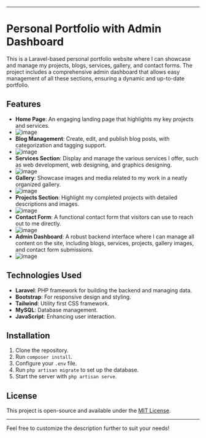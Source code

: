 
---

# Personal Portfolio with Admin Dashboard

This is a Laravel-based personal portfolio website where I can showcase and manage my projects, blogs, services, gallery, and contact forms. The project includes a comprehensive admin dashboard that allows easy management of all these sections, ensuring a dynamic and up-to-date portfolio.

## Features

- **Home Page**: An engaging landing page that highlights my key projects and services.
- ![image](https://github.com/user-attachments/assets/4e56d79b-9431-4ce8-95e9-6c98c8bd68e3)
- **Blog Management**: Create, edit, and publish blog posts, with categorization and tagging support.
- ![image](https://github.com/user-attachments/assets/76024bf7-098f-462c-99bb-dfc0e59da449)
- **Services Section**: Display and manage the various services I offer, such as web development, web designing, and graphics designing.
- ![image](https://github.com/user-attachments/assets/1abd2771-25ef-46e7-a7fc-8617aaa89fa4)
- **Gallery**: Showcase images and media related to my work in a neatly organized gallery.
- ![image](https://github.com/user-attachments/assets/8f8c2e2d-7aea-4f04-a81f-9714c4c39059)
- **Projects Section**: Highlight my completed projects with detailed descriptions and images.
- ![image](https://github.com/user-attachments/assets/ddd55952-546a-4292-8d2b-893fb79b3053)
- **Contact Form**: A functional contact form that visitors can use to reach out to me directly.
- ![image](https://github.com/user-attachments/assets/2f1f6098-6ed3-4c29-b62f-a9e07298a393)
- **Admin Dashboard**: A robust backend interface where I can manage all content on the site, including blogs, services, projects, gallery images, and contact form submissions.
- ![image](https://github.com/user-attachments/assets/92e8bfec-b775-4800-99ac-7e4ee628a3e9)

## Technologies Used

- **Laravel**: PHP framework for building the backend and managing data.
- **Bootstrap**: For responsive design and styling.
- **Tailwind**: Utility first CSS framework.
- **MySQL**: Database management.
- **JavaScript**: Enhancing user interaction.

## Installation

1. Clone the repository.
2. Run `composer install`.
3. Configure your `.env` file.
4. Run `php artisan migrate` to set up the database.
5. Start the server with `php artisan serve`.

## License

This project is open-source and available under the [MIT License](LICENSE).

---

Feel free to customize the description further to suit your needs!

